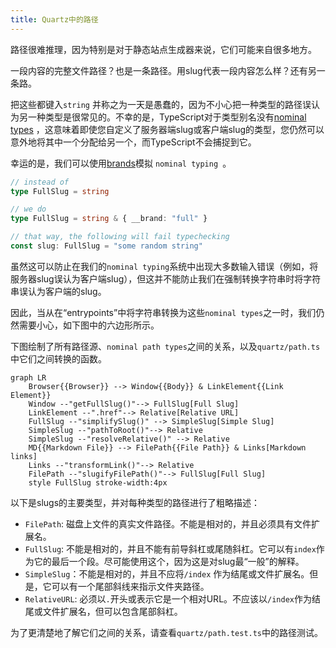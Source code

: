 ```yaml
---
title: Quartz中的路径
---
```


路径很难推理，因为特别是对于静态站点生成器来说，它们可能来自很多地方。

一段内容的完整文件路径？也是一条路径。用slug代表一段内容怎么样？还有另一条路。

把这些都键入`string` 并称之为一天是愚蠢的，因为不小心把一种类型的路径误认为另一种类型是很常见的。不幸的是，TypeScript对于类型别名没有[nominal types](https://en.wikipedia.org/wiki/Nominal_type_system) ，这意味着即使您自定义了服务器端slug或客户端slug的类型，您仍然可以意外地将其中一个分配给另一个，而TypeScript不会捕捉到它。

幸运的是，我们可以使用[brands](https://www.typescriptlang.org/play#example/nominal-typing)模拟 `nominal typing `。

```typescript
// instead of
type FullSlug = string

// we do
type FullSlug = string & { __brand: "full" }

// that way, the following will fail typechecking
const slug: FullSlug = "some random string"
```

虽然这可以防止在我们的`nominal typing`系统中出现大多数输入错误（例如，将服务器slug误认为客户端slug），但这并不能防止我们在强制转换字符串时将字符串误认为客户端的slug。

因此，当从在“entrypoints”中将字符串转换为这些`nominal types`之一时，我们仍然需要小心，如下图中的六边形所示。

下图绘制了所有路径源、`nominal path types`之间的关系，以及`quartz/path.ts` 中它们之间转换的函数。

```mermaid
graph LR
    Browser{{Browser}} --> Window{{Body}} & LinkElement{{Link Element}}
    Window --"getFullSlug()"--> FullSlug[Full Slug]
    LinkElement --".href"--> Relative[Relative URL]
    FullSlug --"simplifySlug()" --> SimpleSlug[Simple Slug]
    SimpleSlug --"pathToRoot()"--> Relative
    SimpleSlug --"resolveRelative()" --> Relative
    MD{{Markdown File}} --> FilePath{{File Path}} & Links[Markdown links]
    Links --"transformLink()"--> Relative
    FilePath --"slugifyFilePath()"--> FullSlug[Full Slug]
    style FullSlug stroke-width:4px
```

以下是slugs的主要类型，并对每种类型的路径进行了粗略描述：

- `FilePath`: 磁盘上文件的真实文件路径。不能是相对的，并且必须具有文件扩展名。
- `FullSlug`: 不能是相对的，并且不能有前导斜杠或尾随斜杠。它可以有`index`作为它的最后一个段。尽可能使用这个，因为这是对slug最“一般”的解释。
- `SimpleSlug`：不能是相对的，并且不应将`/index` 作为结尾或文件扩展名。但是，它可以有一个尾部斜线来指示文件夹路径。
- `RelativeURL`: 必须以`.`开头或表示它是一个相对URL。不应该以`/index`作为结尾或文件扩展名，但可以包含尾部斜杠。

为了更清楚地了解它们之间的关系，请查看`quartz/path.test.ts`中的路径测试。
